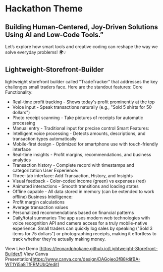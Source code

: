 # Hackathon Theme
## Building Human-Centered, Joy-Driven Solutions Using AI and Low-Code Tools.”
 Let’s explore how smart tools and creative coding can reshape the way we solve everyday problems!
 🌍💡
## Lightweight-Storefront-Builder
lightweight storefront builder called "TradeTracker" that addresses the key challenges small traders face. Here are the standout features:
Core Functionality:
-	Real-time profit tracking - Shows today's profit prominently at the top
-	Voice input - Speak transactions naturally (e.g., "Sold 5 shirts for 50 dollars")
-	Photo receipt scanning - Take pictures of receipts for automatic processing
-	Manual entry - Traditional input for precise control
Smart Features:
-	Intelligent voice processing - Detects amounts, descriptions, and transaction types automatically
-	Mobile-first design - Optimized for smartphone use with touch-friendly interface
-	Real-time insights - Profit margins, recommendations, and business analytics
-	Transaction history - Complete record with timestamps and categorization
User Experience:
-	Three-tab interface: Add Transaction, History, and Insights
-	Visual feedback - Color-coded income (green) vs expenses (red)
-	Animated interactions - Smooth transitions and loading states
-	Offline capable - All data stored in memory (can be extended to work offline)
Business Intelligence:
-	Profit margin calculations
-	Average transaction values
-	Personalized recommendations based on financial patterns
-	Daily/total summaries
The app uses modern web technologies with voice recognition API and camera access for a truly mobile-native experience. Small traders can quickly log sales by speaking ("Sold 3 items for 75 dollars") or photographing receipts, making it effortless to track whether they're actually making money.

View Live Demo [https://leonardphokane.github.io/Lightweight-Storefront-Builder/]
View Canva Presentation[https://www.canva.com/design/DAGojeo3fB8/djfBA-WT1Yj5a8TfFRMUbQ/edit]
